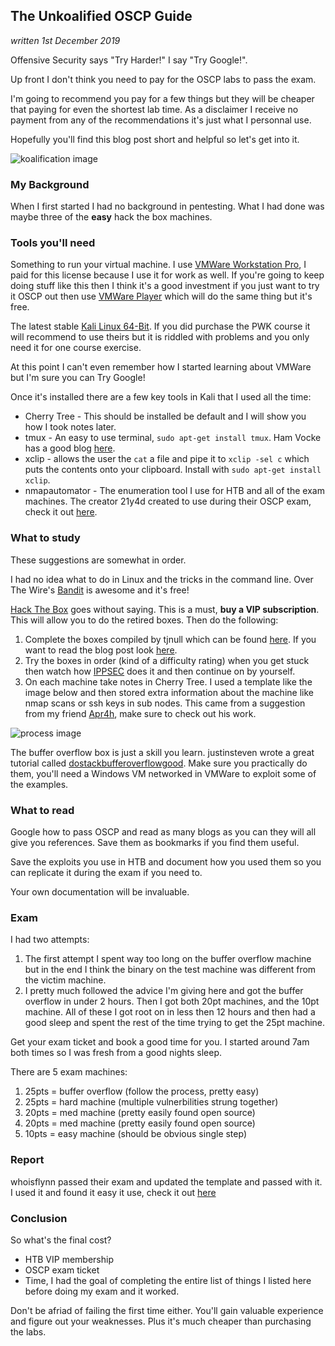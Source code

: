 ## The Unkoalified OSCP Guide 
*written 1st December 2019*

Offensive Security says "Try Harder!" I say "Try Google!". 

Up front I don't think you need to pay for the OSCP labs to pass the exam. 

I'm going to recommend you pay for a few things but they will be cheaper that paying for even the shortest lab time. As a disclaimer I receive no payment from any of the recommendations it's just what I personnal use. 

Hopefully you'll find this blog post short and helpful so let's get into it.

![koalification image](https://c-o-d-e-b-e-a-r.github.io/codebear_unkoalified_oscp_guide/images/koalifications.jpg)

### My Background

When I first started I had no background in pentesting. What I had done was maybe three of the **easy** hack the box machines. 

### Tools you'll need

Something to run your virtual machine. I use [VMWare Workstation Pro](https://www.vmware.com/au/products/workstation-pro.html), I paid for this license because I use it for work as well. If you're going to keep doing stuff like this then I think it's a good investment if you just want to try it OSCP out then use [VMWare Player](https://www.vmware.com/au/products/workstation-player/workstation-player-evaluation.html) which will do the same thing but it's free.

The latest stable [Kali Linux 64-Bit](https://www.kali.org/downloads/). If you did purchase the PWK course it will recommend to use theirs but it is riddled with problems and you only need it for one course exercise. 

At this point I can't even remember how I started learning about VMWare but I'm sure you can Try Google!

Once it's installed there are a few key tools in Kali that I used all the time:
* Cherry Tree - This should be installed be default and I will show you how I took notes later. 
* tmux - An easy to use terminal, `sudo apt-get install tmux`. Ham Vocke has a good blog [here](https://www.hamvocke.com/blog/a-quick-and-easy-guide-to-tmux/). 
* xclip - allows the user the `cat` a file and pipe it to `xclip -sel c` which puts the contents onto your clipboard. Install with `sudo apt-get install xclip`. 
* nmapautomator - The enumeration tool I use for HTB and all of the exam machines. The creator 21y4d created to use during their OSCP exam, check it out [here](https://github.com/21y4d/nmapAutomator). 

### What to study

These suggestions are somewhat in order.

I had no idea what to do in Linux and the tricks in the command line. Over The Wire's [Bandit](https://overthewire.org/wargames/bandit/) is awesome and it's free!

[Hack The Box](https://www.hackthebox.eu/) goes without saying. This is a must, **buy a VIP subscription**. This will allow you to do the retired boxes. Then do the following:
1. Complete the boxes compiled by tjnull which can be found [here](https://docs.google.com/spreadsheets/d/1dwSMIAPIam0PuRBkCiDI88pU3yzrqqHkDtBngUHNCw8/edit#gid=1839402159). If you want to read the blog post look [here](https://www.netsecfocus.com/oscp/2019/03/29/The_Journey_to_Try_Harder-_TJNulls_Preparation_Guide_for_PWK_OSCP.html#capture-the-flag-competitions-ctfscyber-competitions). 
2. Try the boxes in order (kind of a difficulty rating) when you get stuck then watch how [IPPSEC](https://www.youtube.com/channel/UCa6eh7gCkpPo5XXUDfygQQA) does it and then continue on by yourself. 
3. On each machine take notes in Cherry Tree. I used a template like the image below and then stored extra information about the machine like nmap scans or ssh keys in sub nodes. This came from a suggestion from my friend [Apr4h](https://github.com/Apr4h), make sure to check out his work. 

![process image](https://c-o-d-e-b-e-a-r.github.io/codebear_unkoalified_oscp_guide/images/process.png)

The buffer overflow box is just a skill you learn. justinsteven wrote a great tutorial called [dostackbufferoverflowgood](https://github.com/justinsteven/dostackbufferoverflowgood). Make sure you practically do them, you'll need a Windows VM networked in VMWare to exploit some of the examples. 

### What to read

Google how to pass OSCP and read as many blogs as you can they will all give you references. Save them as bookmarks if you find them useful. 

Save the exploits you use in HTB and document how you used them so you can replicate it during the exam if you need to. 

Your own documentation will be invaluable. 

### Exam

I had two attempts:
1. The first attempt I spent way too long on the buffer overflow machine but in the end I think the binary on the test machine was different from the victim machine.
2. I pretty much followed the advice I'm giving here and got the buffer overflow in under 2 hours. Then I got both 20pt machines, and the 10pt machine. All of these I got root on in less then 12 hours and then had a good sleep and spent the rest of the time trying to get the 25pt machine.

Get your exam ticket and book a good time for you. I started around 7am both times so I was fresh from a good nights sleep. 

There are 5 exam machines:
1. 25pts = buffer overflow (follow the process, pretty easy)
2. 25pts = hard machine (multiple vulnerbilities strung together)
3. 20pts = med machine (pretty easily found open source)
4. 20pts = med machine (pretty easily found open source)
5. 10pts = easy machine (should be obvious single step)

### Report 

whoisflynn passed their exam and updated the template and passed with it. I used it and found it easy it use, check it out [here](https://github.com/whoisflynn/OSCP-Exam-Report-Template)

### Conclusion 

So what's the final cost?
* HTB VIP membership
* OSCP exam ticket
* Time, I had the goal of completing the entire list of things I listed here before doing my exam and it worked. 

Don't be afriad of failing the first time either. You'll gain valuable experience and figure out your weaknesses. Plus it's much cheaper than purchasing the labs. 
